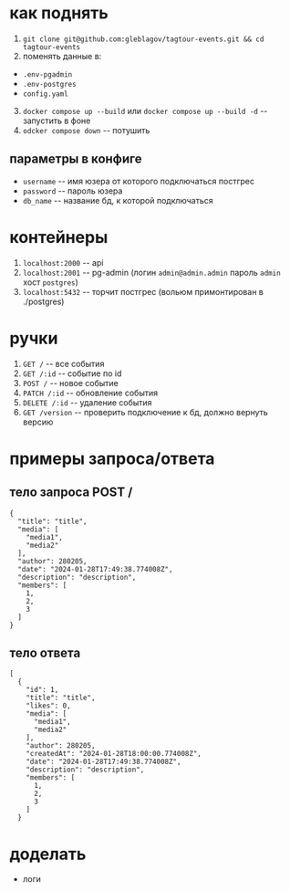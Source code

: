 # как поднять

1. ```git clone git@github.com:gleblagov/tagtour-events.git && cd tagtour-events```
2. поменять данные в:
 - ```.env-pgadmin```
 - ```.env-postgres```
 - ```config.yaml```
3. ```docker compose up --build``` или ```docker compose up --build -d``` -- запустить в фоне
4. ```odcker compose down``` -- потушить

## параметры в конфиге
- ```username``` -- имя юзера от которого подключаться постгрес
- ```password``` -- пароль юзера
- ```db_name``` -- название бд, к которой подключаться

# контейнеры
1. ```localhost:2000``` -- api
2. ```localhost:2001``` -- pg-admin (логин ```admin@admin.admin``` пароль ```admin``` хост ```postgres```)
3. ```localhost:5432``` -- торчит постгрес (вольюм примонтирован в ./postgres)

# ручки 

1. ```GET /``` -- все события
2. ```GET /:id``` -- событие по id
3. ```POST /``` -- новое событие
4. ```PATCH /:id``` -- обновление события
5. ```DELETE /:id``` -- удаление события
6. ```GET /version``` -- проверить подключение к бд, должно вернуть версию


# примеры запроса/ответа

## тело запроса POST /
```
{
  "title": "title",
  "media": [
    "media1",
    "media2"
  ],
  "author": 280205,
  "date": "2024-01-28T17:49:38.774008Z",
  "description": "description",
  "members": [
    1,
    2,
    3
  ]
}
```

## тело ответа
```
[
  {
    "id": 1,
    "title": "title",
    "likes": 0,
    "media": [
      "media1",
      "media2"
    ],
    "author": 280205,
    "createdAt": "2024-01-28T18:00:00.774008Z",
    "date": "2024-01-28T17:49:38.774008Z",
    "description": "description",
    "members": [
      1,
      2,
      3
    ]
  }
```

# доделать
- логи